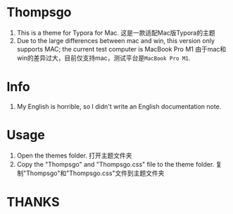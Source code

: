# Thompsgo
1. This is a theme for Typora for Mac.
   这是一款适配Mac版Typora的主题
2. Due to the large differences between mac and win, this version only supports MAC; the current test computer is MacBook Pro M1
   由于mac和win的差异过大，目前仅支持mac，测试平台是`MacBook Pro M1`.
   
# Info
1. My English is horrible, so I didn't write an English documentation note.

# Usage
1. Open the themes folder.
   打开主题文件夹
2. Copy the "Thompsgo" and "Thompsgo.css" file to the theme folder.
   复制"Thompsgo"和"Thompsgo.css"文件到主题文件夹
   
# THANKS

